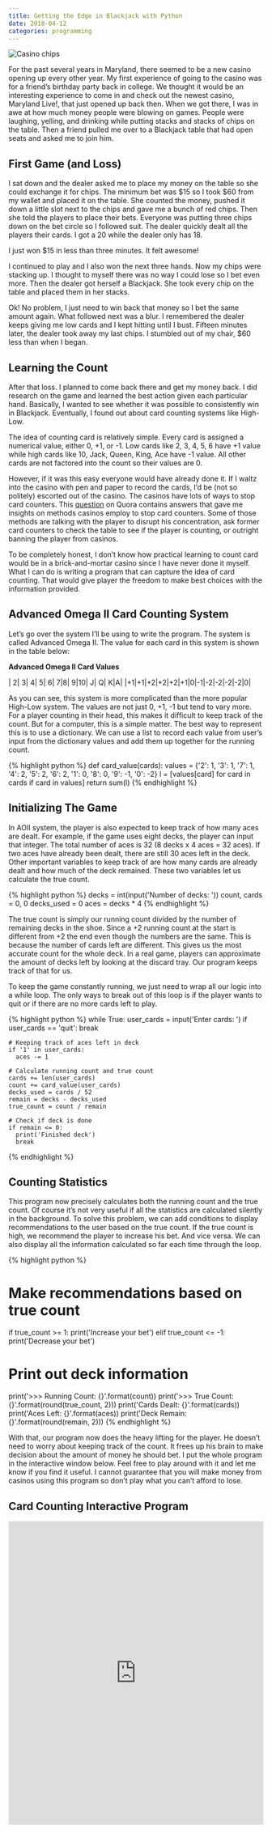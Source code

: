 ```yaml
---
title: Getting the Edge in Blackjack with Python
date: 2018-04-12
categories: programming
---
```


![Casino chips](https://i.imgur.com/sh3yQsk.jpg)

For the past several years in Maryland, there seemed to be a new casino opening up every other year. My first experience of going to the casino was for a friend’s birthday party back in college. We thought it would be an interesting experience to come in and check out the newest casino, Maryland Live!, that just opened up back then. When we got there, I was in awe at how much money people were blowing on games. People were laughing, yelling, and drinking while putting stacks and stacks of chips on the table. Then a friend pulled me over to a Blackjack table that had open seats and asked me to join him.

<!--more-->

## First Game (and Loss)

I sat down and the dealer asked me to place my money on the table so she could exchange it for chips. The minimum bet was $15 so I took $60 from my wallet and placed it on the table. She counted the money, pushed it down a little slot next to the chips and gave me a bunch of red chips. Then she told the players to place their bets. Everyone was putting three chips down on the bet circle so I followed suit. The dealer quickly dealt all the players their cards. I got a 20 while the dealer only has 18.

I just won $15 in less than three minutes. It felt awesome!

I continued to play and I also won the next three hands. Now my chips were stacking up. I thought to myself there was no way I could lose so I bet even more. Then the dealer got herself a Blackjack. She took every chip on the table and placed them in her stacks.

Ok! No problem, I just need to win back that money so I bet the same amount again. What followed next was a blur. I remembered the dealer keeps giving me low cards and I kept hitting until I bust. Fifteen minutes later, the dealer took away my last chips. I stumbled out of my chair, $60 less than when I began.

## Learning the Count

After that loss. I planned to come back there and get my money back. I did research on the game and learned the best action given each particular hand. Basically, I wanted to see whether it was possible to consistently win in Blackjack. Eventually, I found out about card counting systems like High-Low.

The idea of counting card is relatively simple. Every card is assigned a numerical value, either 0, +1, or -1. Low cards like 2, 3, 4, 5, 6 have +1 value while high cards like 10, Jack, Queen, King, Ace have -1 value. All other cards are not factored into the count so their values are 0.

However, if it was this easy everyone would have already done it. If I waltz into the casino with pen and paper to record the cards, I’d be (not so politely) escorted out of the casino. The casinos have lots of ways to stop card counters. This [question](https://www.quora.com/How-do-casinos-catch-card-counters?redirected_qid=2461612) on Quora contains answers that gave me insights on methods casinos employ to stop card counters. Some of those methods are talking with the player to disrupt his concentration, ask former card counters to check the table to see if the player is counting, or outright banning the player from casinos.

To be completely honest, I don’t know how practical learning to count card would be in a brick-and-mortar casino since I have never done it myself. What I can do is writing a program that can capture the idea of card counting. That would give player the freedom to make best choices with the information provided.

## Advanced Omega II Card Counting System

Let’s go over the system I’ll be using to write the program. The system is called Advanced Omega II. The value for each card in this system is shown in the table below:

**Advanced Omega II Card Values**

| 2| 3| 4| 5|	6| 7|8|	9|10|	J| Q|	K|A|
|+1|+1|+2|+2|+2|+1|0|-1|-2|-2|-2|-2|0|


As you can see, this system is more complicated than the more popular High-Low system. The values are not just 0, +1, -1 but tend to vary more. For a player counting in their head, this makes it difficult to keep track of the count. But for a computer, this is a simple matter. The best way to represent this is to use a dictionary. We can use a list to record each value from user’s input from the dictionary values and add them up together for the running count.

{% highlight python %}
def card_value(cards):
    values = {'2': 1, '3': 1, '7': 1,
              '4': 2, '5': 2, '6': 2,
              '1': 0, '8': 0,
              '9': -1,
              '0': -2}
    l = [values[card] for card in cards if card in values]
    return sum(l)
{% endhighlight %}

## Initializing The Game

In AOII system, the player is also expected to keep track of how many aces are dealt. For example, if the game uses eight decks, the player can input that integer. The total number of aces is 32 (8 decks x 4 aces = 32 aces). If two aces have already been dealt, there are still 30 aces left in the deck. Other important variables to keep track of are how many cards are already dealt and how much of the deck remained. These two variables let us calculate the true count.

{% highlight python %}
decks = int(input('Number of decks: '))
count, cards = 0, 0
decks_used = 0
aces = decks * 4
{% endhighlight %}

The true count is simply our running count divided by the number of remaining decks in the shoe. Since a +2 running count at the start is different from +2 the end even though the numbers are the same. This is because the number of cards left are different. This gives us the most accurate count for the whole deck. In a real game, players can approximate the amount of decks left by looking at the discard tray. Our program keeps track of that for us.

To keep the game constantly running, we just need to wrap all our logic into a while loop. The only ways to break out of this loop is if the player wants to quit or if there are no more cards left to play.

{% highlight python %}
while True:
    user_cards = input('Enter cards: ')
    if user_cards == 'quit':
      break

    # Keeping track of aces left in deck
    if '1' in user_cards:
      aces -= 1

    # Calculate running count and true count
    cards += len(user_cards)
    count += card_value(user_cards)
    decks_used = cards / 52
    remain = decks - decks_used
    true_count = count / remain

    # Check if deck is done
    if remain <= 0:
      print('Finished deck')
      break
{% endhighlight %}

## Counting Statistics

This program now precisely calculates both the running count and the true count. Of course it’s not very useful if all the statistics are calculated silently in the background. To solve this problem, we can add conditions to display recommendations to the user based on the true count. If the true count is high, we recommend the player to increase his bet. And vice versa. We can also display all the information calculated so far each time through the loop.

{% highlight python %}
# Make recommendations based on true count
if true_count >= 1:
    print('Increase your bet')
elif true_count <= -1:
    print('Decrease your bet')

# Print out deck information
print('>>> Running Count: {}'.format(count))
print('>>> True Count: {}'.format(round(true_count, 2)))
print('Cards Dealt: {}'.format(cards))
print('Aces Left: {}'.format(aces))
print('Deck Remain: {}'.format(round(remain, 2)))
{% endhighlight %}

With that, our program now does the heavy lifting for the player. He doesn’t need to worry about keeping track of the count. It frees up his brain to make decision about the amount of money he should bet. I put the whole program in the interactive window below. Feel free to play around with it and let me know if you find it useful. I cannot guarantee that you will make money from casinos using this program so don’t play what you can’t afford to lose.

## Card Counting Interactive Program

<iframe src="https://trinket.io/embed/python/19d0063c8d" width="100%" height="600" frameborder="0" marginwidth="0" marginheight="0" allowfullscreen></iframe>

